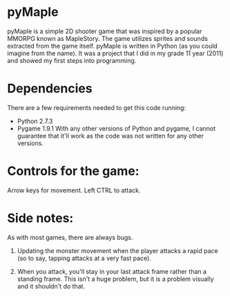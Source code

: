 # pyMaple
pyMaple is a simple 2D shooter game that was inspired by a popular MMORPG known as MapleStory. The game utilizes sprites and sounds extracted from the game itself. pyMaple is written in Python (as you could imagine from the name). It was a project that I did in my grade 11 year (2011) and showed my first steps into programming.

# Dependencies
There are a few requirements needed to get this code running:
- Python 2.7.3
- Pygame 1.9.1
With any other versions of Python and pygame, I cannot guarantee that it'll work as the code was not written for any other versions.

# Controls for the game:
Arrow keys for movement. Left CTRL to attack.

# Side notes:
As with most games, there are always bugs.


1) Updating the monster movement when the player attacks a rapid pace (so to say, tapping attacks at a very fast pace).


2) When you attack, you'll stay in your last attack frame rather than a standing frame. This isn't a huge problem, but it is a problem visually and it shouldn't do that.
